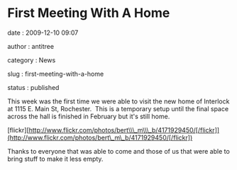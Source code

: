 First Meeting With A Home
=========================

date
:   2009-12-10 09:07

author
:   antitree

category
:   News

slug
:   first-meeting-with-a-home

status
:   published

This week was the first time we were able to visit the new home of
Interlock at 1115 E. Main St, Rochester.  This is a temporary setup
until the final space across the hall is finished in February but it's
still home.

[flickr][http://www.flickr.com/photos/bert\\\_m\\\_b/4171929450/[/flickr]](http://www.flickr.com/photos/bert\_m\_b/4171929450/[/flickr])

Thanks to everyone that was able to come and those of us that were able
to bring stuff to make it less empty.
